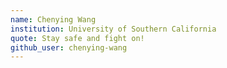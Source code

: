 ```yaml
---
name: Chenying Wang
institution: University of Southern California
quote: Stay safe and fight on!
github_user: chenying-wang
---
```

